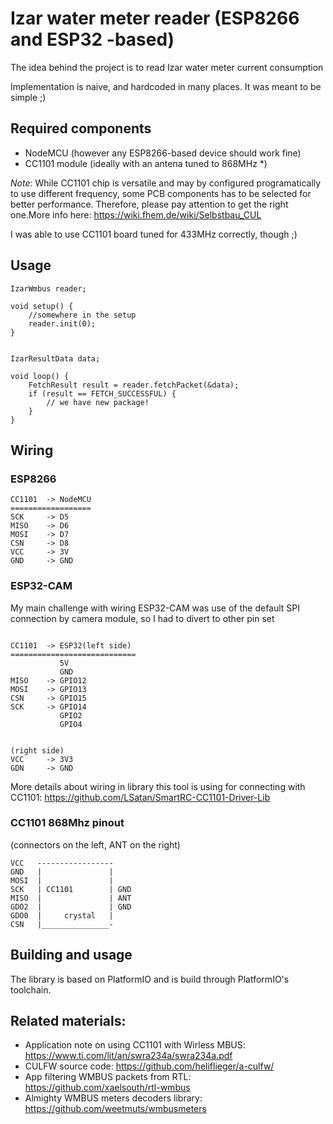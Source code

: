 # Izar water meter reader (ESP8266 and ESP32 -based)
The idea behind the project is to read Izar water meter current consumption

Implementation is naive, and hardcoded in many places. It was meant to be simple ;)

## Required components
- NodeMCU (however any ESP8266-based device should work fine)
- CC1101 module (ideally with an antena tuned to 868MHz *)

_Note_: While CC1101 chip is versatile and may by configured programatically to use different frequency, some PCB components has to be selected for better performance. Therefore, please pay attention to get the right one.More info here: https://wiki.fhem.de/wiki/Selbstbau_CUL

I was able to use CC1101 board tuned for 433MHz correctly, though ;)

## Usage

```
IzarWmbus reader;

void setup() {
    //somewhere in the setup
    reader.init(0);
}


IzarResultData data;

void loop() {
    FetchResult result = reader.fetchPacket(&data);
    if (result == FETCH_SUCCESSFUL) {
        // we have new package!
    }
}

```


## Wiring
###  ESP8266
```
CC1101  -> NodeMCU
==================
SCK     -> D5
MISO    -> D6
MOSI    -> D7
CSN     -> D8
VCC     -> 3V
GND     -> GND
```

### ESP32-CAM
My main challenge with wiring ESP32-CAM was use of the default SPI connection by camera module, so I had to divert to other pin set
```

CC1101  -> ESP32(left side)
============================
           5V
           GND
MISO    -> GPIO12
MOSI    -> GPIO13
CSN     -> GPIO15
SCK     -> GPIO14
           GPIO2
           GPIO4


(right side)
VCC     -> 3V3
GDN     -> GND
```

More details about wiring in library this tool is using for connecting with CC1101: https://github.com/LSatan/SmartRC-CC1101-Driver-Lib

### CC1101 868Mhz pinout
(connectors on the left, ANT on the right)

```
VCC   -----------------
GND   |               |
MOSI  |               |
SCK   | CC1101        | GND
MISO  |               | ANT
GDO2  |               | GND
GDO0  |     crystal   |
CSN   |_______________-
```

## Building and usage
The library is based on PlatformIO and is build through PlatformIO's toolchain.

## Related materials:
- Application note on using CC1101 with Wirless MBUS: https://www.ti.com/lit/an/swra234a/swra234a.pdf
- CULFW source code: https://github.com/heliflieger/a-culfw/
- App filtering WMBUS packets from RTL: https://github.com/xaelsouth/rtl-wmbus
- Almighty WMBUS meters decoders library: https://github.com/weetmuts/wmbusmeters
